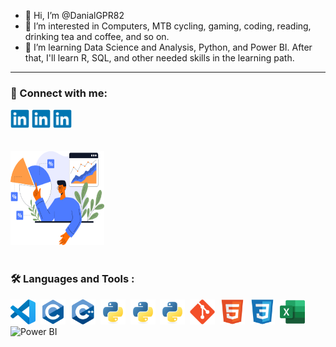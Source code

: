 - 👋 Hi, I’m @DanialGPR82
- 👀 I’m interested in Computers, MTB cycling, gaming, coding, reading, drinking tea and coffee, and so on.
- 🌱 I’m learning Data Science and Analysis, Python, and Power BI. After that, I'll learn R, SQL, and other needed skills in the learning path.


---

### 🤝 Connect with me:
<div>
    <a href = "https://www.linkedin.com/in/danialgpr/" style = "text-decoration = none;">
    <img src="https://github.com/devicons/devicon/blob/master/icons/linkedin/linkedin-original.svg" title="LinkedIn" alt="LinkedIn" width="30" height="30"/></a>
    <a href = "https://www.linkedin.com/in/danialgpr/" style = "text-decoration = none;">
    <img src="https://github.com/devicons/devicon/blob/master/icons/linkedin/linkedin-original.svg" title="LinkedIn" alt="LinkedIn" width="30" height="30"/></a>
    <a href = "https://www.linkedin.com/in/danialgpr/" style = "text-decoration = none;">
    <img src="https://github.com/devicons/devicon/blob/master/icons/linkedin/linkedin-original.svg" title="LinkedIn" alt="LinkedIn" width="30" height="30"/></a>
  
</div>

<br />
<br />
<img src="vecteezy_data-analysis-concept-illustration-flat-vector-design_10869737_765.png" width="150" height="150">
<br />
<br />

### :hammer_and_wrench: Languages and Tools :
<div>
  <img src="https://github.com/devicons/devicon/blob/master/icons/vscode/vscode-original.svg" title="VSCode" alt="VSCode" width="40" height="40"/>&nbsp;
  <img src="https://github.com/devicons/devicon/blob/master/icons/c/c-original.svg" title="C" alt="C" width="40" height="40"/>&nbsp;
  <img src="https://github.com/devicons/devicon/blob/master/icons/cplusplus/cplusplus-original.svg" title="C++" alt="C++" width="40" height="40"/>&nbsp;
  <img src="https://github.com/devicons/devicon/blob/master/icons/python/python-original.svg" title="Python" alt="Python" width="40" height="40"/>&nbsp;
  <img src="https://github.com/devicons/devicon/blob/master/icons/python/python-original.svg" title="Python" alt="Python" width="40" height="40"/>&nbsp;
  <img src="https://github.com/devicons/devicon/blob/master/icons/python/python-original.svg" title="Python" alt="Python" width="40" height="40"/>&nbsp;
  <img src="https://github.com/devicons/devicon/blob/master/icons/git/git-original.svg" title="Git" alt="Git" width="40" height="40"/>&nbsp;
  <img src="https://github.com/devicons/devicon/blob/master/icons/html5/html5-original.svg" title="html" alt="HTML5" width="40" height="40"/>&nbsp;
  <img src="https://github.com/devicons/devicon/blob/master/icons/css3/css3-original.svg" title="CSS" alt="CSS" width="40" height="40"/>&nbsp;
  <img src="https://github.com/DanialGPR/DanialGPR82/blob/bcb1a1a3f1eda2b1a0f870dfad18f8878087f3b4/microsoft_office_excel_logo_icon_145720.svg" title="Excel" alt="Excel" width="40" height="40"/>&nbsp;
  <img src="https://upload.wikimedia.org/wikipedia/commons/c/cf/New_Power_BI_Logo.svg" title="Power BI" alt="Power BI" width="40" height="40"/>&nbsp;
</div>

<!---
DanialGPR82/DanialGPR82 is a ✨ special ✨ repository because its `README.md` (this file) appears on your GitHub profile.
You can click the Preview link to take a look at your changes.
--->
